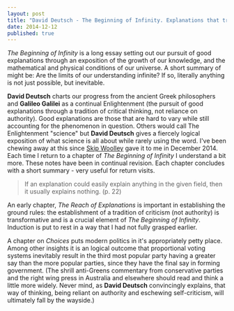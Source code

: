 ```yaml
---
layout: post
title: "David Deutsch - The Beginning of Infinity. Explanations that transform our World."
date: 2014-12-12
published: true
---
```





_The Beginning of Infinity_ is a long essay setting out our pursuit of good explanations through an exposition of the growth of our knowledge, and the mathematical and physical conditions of our universe. A short summary of might be: Are the limits of our understanding infinite?  If so, literally anything is not just possible, but inevitable.

**David Deutsch** charts our progress from the ancient Greek philosophers and **Galileo Galilei** as a continual Enlightenment (the pursuit of good explanations through a tradition of critical thinking, not reliance on authority).  Good explanations are those that are hard to vary while still accounting for the phenomenon in question.  Others would call The Enlightenment "science" but  **David Deutsch** gives a fiercely logical exposition of what science is all about while rarely using the word.  I've been chewing away at this since <a href="https://skiptonwoolleyresearch.wordpress.com/"> Skip Woolley</a> gave it to me in December 2014.  Each time I return to a chapter of _The Beginning of Infinity_ I understand a bit more.  These notes have been in continual revision.  Each chapter concludes with a short summary - very useful for return visits.  

>If an explanation could easily explain anything in the given field, then it usually explains nothing. (p. 22)

An early chapter, _The Reach of Explanations_ is important in establishing the ground rules: the establishment of a tradition of criticism (not authority) is transformative and is a crucial element of _The Beginning of Infinity_.  Induction is put to rest in a way that I had not fully grasped earlier.

A chapter on _Choices_ puts modern politics in it's appropriately petty place.  Among other insights it is an logical outcome that proportional voting systems inevitably result in the third most popular party having a greater say than the more popular parties, since they have the final say in forming government.  (The shrill anti-Greens commentary from conservative parties and the right wing press in Australia and elsewhere should read and think a little more widely.  Never mind, as **David Deutsch** convincingly explains, that way of thinking, being reliant on authority and eschewing self-criticism, will ultimately fall by the wayside.)  
